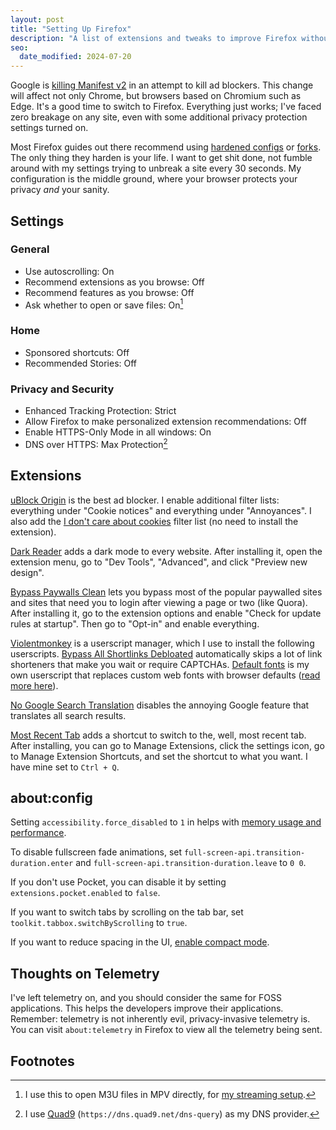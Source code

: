 ```yaml
---
layout: post
title: "Setting Up Firefox"
description: "A list of extensions and tweaks to improve Firefox without breakage."
seo:
  date_modified: 2024-07-20
---
```


Google is [killing Manifest v2](https://blog.chromium.org/2024/05/manifest-v2-phase-out-begins.html) in an attempt to kill ad blockers. This change will affect not only Chrome, but browsers based on Chromium such as Edge. It's a good time to switch to Firefox. Everything just works; I've faced zero breakage on any site, even with some additional privacy protection settings turned on.

Most Firefox guides out there recommend using [hardened configs](https://github.com/arkenfox/user.js) or [forks](https://librewolf.net). The only thing they harden is your life. I want to get shit done, not fumble around with my settings trying to unbreak a site every 30 seconds. My configuration is the middle ground, where your browser protects your privacy *and* your sanity.

## Settings

### General

- Use autoscrolling: On
- Recommend extensions as you browse: Off
- Recommend features as you browse: Off
- Ask whether to open or save files: On[^1]
  
### Home

- Sponsored shortcuts: Off
- Recommended Stories: Off

### Privacy and Security

- Enhanced Tracking Protection: Strict
- Allow Firefox to make personalized extension recommendations: Off
- Enable HTTPS-Only Mode in all windows: On
- DNS over HTTPS: Max Protection[^2]

## Extensions

[uBlock Origin](https://addons.mozilla.org/en-US/firefox/addon/ublock-origin) is the best ad blocker. I enable additional filter lists: everything under "Cookie notices" and everything under "Annoyances". I also add the [I don't care about cookies](https://www.i-dont-care-about-cookies.eu/abp) filter list (no need to install the extension).

[Dark Reader](https://addons.mozilla.org/en-US/firefox/addon/darkreader) adds a dark mode to every website. After installing it, open the extension menu, go to "Dev Tools", "Advanced", and click "Preview new design".

[Bypass Paywalls Clean](https://github.com/bpc-clone/bpc_updates/releases/download/latest/bypass_paywalls_clean-latest.xpi) lets you bypass most of the popular paywalled sites and sites that need you to login after viewing a page or two (like Quora). After installing it, go to the extension options and enable "Check for update rules at startup". Then go to "Opt-in" and enable everything.

[Violentmonkey](https://addons.mozilla.org/en-US/firefox/addon/violentmonkey) is a userscript manager, which I use to install the following userscripts. [Bypass All Shortlinks Debloated](https://codeberg.org/Amm0ni4/bypass-all-shortlinks-debloated/raw/branch/main/Bypass_All_Shortlinks.user.js) automatically skips a lot of link shorteners that make you wait or require CAPTCHAs. [Default fonts](https://greasyfork.org/en/scripts/496839-default-fonts) is my own userscript that replaces custom web fonts with browser defaults ([read more here](/blog/treat-yourself-to-good-typography#improving-browser-fonts)).

[No Google Search Translation](https://addons.mozilla.org/en-US/firefox/addon/no-google-search-translation) disables the annoying Google feature that translates all search results.

[Most Recent Tab](https://addons.mozilla.org/en-US/firefox/addon/most-recent-tab/) adds a shortcut to switch to the, well, most recent tab. After installing, you can go to Manage Extensions, click the settings icon, go to Manage Extension Shortcuts, and set the shortcut to what you want. I have mine set to `Ctrl + Q`.

## about:config

Setting `accessibility.force_disabled` to `1` in helps with [memory usage and performance](https://bugzilla.mozilla.org/show_bug.cgi?id=1726887).

To disable fullscreen fade animations, set `full-screen-api.transition-duration.enter` and `full-screen-api.transition-duration.leave` to `0 0`.

If you don't use Pocket, you can disable it by setting `extensions.pocket.enabled` to `false`.

If you want to switch tabs by scrolling on the tab bar, set `toolkit.tabbox.switchByScrolling` to `true`.

If you want to reduce spacing in the UI, [enable compact mode](https://support.mozilla.org/en-US/kb/compact-mode-workaround-firefox).

## Thoughts on Telemetry

I've left telemetry on, and you should consider the same for FOSS applications. This helps the developers improve their applications. Remember: telemetry is not inherently evil, privacy-invasive telemetry is. You can visit `about:telemetry` in Firefox to view all the telemetry being sent.

## Footnotes

[^1]: I use this to open M3U files in MPV directly, for [my streaming setup](/blog/the-comfiest-streaming-service#streaming-with-mpv).

[^2]: I use [Quad9](https://quad9.net) (`https://dns.quad9.net/dns-query`) as my DNS provider.
